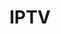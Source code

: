 ---
title: IPTV
crosslinks:
- IPTVReviews
- iptvgta
- EPICStream
- PeaceCountryIPTV
- IPTVBoss
- RipperIPTV
- Addons4Kodi
- SmoothStreamsTV
- AceTV
- youtubefactsbot
- necroiptv
- youtubot
- IPTVsubs
- FabIPTV
- rocketstreamsTV
- MovieHDLite
- livven
- PeaceCountry
- 20r5u9u
- hardwareswap
---